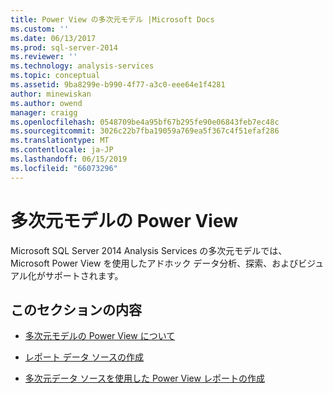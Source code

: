 ```yaml
---
title: Power View の多次元モデル |Microsoft Docs
ms.custom: ''
ms.date: 06/13/2017
ms.prod: sql-server-2014
ms.reviewer: ''
ms.technology: analysis-services
ms.topic: conceptual
ms.assetid: 9ba8299e-b990-4f77-a3c0-eee64e1f4281
author: minewiskan
ms.author: owend
manager: craigg
ms.openlocfilehash: 0548709be4a95bf67b295fe90e06843feb7ec48c
ms.sourcegitcommit: 3026c22b7fba19059a769ea5f367c4f51efaf286
ms.translationtype: MT
ms.contentlocale: ja-JP
ms.lasthandoff: 06/15/2019
ms.locfileid: "66073296"
---
```

# <a name="power-view-for-multidimensional-models"></a>多次元モデルの Power View
  Microsoft SQL Server 2014 Analysis Services の多次元モデルでは、Microsoft Power View を使用したアドホック データ分析、探索、およびビジュアル化がサポートされます。  
  
## <a name="in-this-section"></a>このセクションの内容  
  
-   [多次元モデルの Power View について](power-view-for-multidimensional-models.md)  
  
-   [レポート データ ソースの作成](create-a-report-data-source.md)  
  
-   [多次元データ ソースを使用した Power View レポートの作成](create-a-power-view-report-with-a-multidimensional-data-source.md)  
  
  
